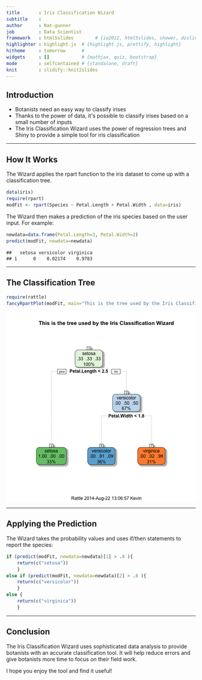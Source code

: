 ```yaml
---
title       : Iris Classification Wizard
subtitle    : 
author      : Nat-gunner 
job         : Data Scientist
framework   : html5slides        # {io2012, html5slides, shower, dzslides, ...}
highlighter : highlight.js  # {highlight.js, prettify, highlight}
hitheme     : tomorrow      # 
widgets     : []            # {mathjax, quiz, bootstrap}
mode        : selfcontained # {standalone, draft}
knit        : slidify::knit2slides
---
```


## Introduction

* Botanists need an easy way to classify irises
* Thanks to the power of data, it's possible to classify irises based on a small number of inputs
* The Iris Classification Wizard uses the power of regression trees and Shiny to provide a simple tool for iris classification

---

## How It Works

The Wizard applies the rpart function to the iris dataset to come up with a classification tree.


```r
data(iris)
require(rpart)
modFit <- rpart(Species ~ Petal.Length + Petal.Width , data=iris)
```

The Wizard then makes a prediction of the iris species based on the user input. For example:


```r
newdata=data.frame(Petal.Length=3, Petal.Width=2)
predict(modFit, newdata=newdata)
```

```
##   setosa versicolor virginica
## 1      0    0.02174    0.9783
```

---

## The Classification Tree


```r
require(rattle)
fancyRpartPlot(modFit, main="This is the tree used by the Iris Classification Wizard")
```

![plot of chunk unnamed-chunk-3](assets/fig/unnamed-chunk-3.png) 

---

## Applying the Prediction

The Wizard takes the probability values and uses if/then statements to report the species:


```r
if (predict(modFit, newdata=newdata)[1] > .8 ){
    return(c("setosa"))
    }
else if (predict(modFit, newdata=newdata)[2] > .8 ){
    return(c("versicolor"))
    }
else {
    return(c("virginica"))
    }
```

---

## Conclusion

The Iris Classification Wizard uses sophisticated data analysis to provide botanists with an accurate classification tool.  It will help reduce errors and give botanists more time to focus on their field work.

I hope you enjoy the tool and find it useful!


